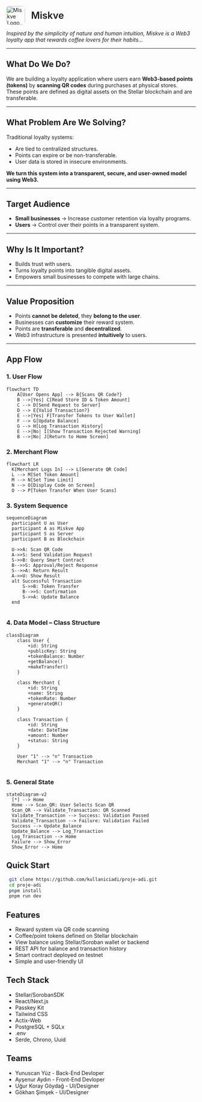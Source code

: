 <p a>
  <img src="https://dummyimage.com/80x80/000/ffffff&text=MV" alt="Miskve Logo" width="50" style="vertical-align: middle; border-radius: 8px;"/>
  <span style="font-size: 1.8em; font-weight: 600; margin-left: 12px; vertical-align: middle;">Miskve</span>
</p>

*Inspired by the simplicity of nature and human intuition, Miskve is a Web3 loyalty app that rewards coffee lovers for their habits...*

---

## What Do We Do?

We are building a loyalty application where users earn **Web3-based points (tokens)** by **scanning QR codes** during purchases at physical stores.  
These points are defined as digital assets on the Stellar blockchain and are transferable.

---

## What Problem Are We Solving?

Traditional loyalty systems:
- Are tied to centralized structures.
- Points can expire or be non-transferable.
- User data is stored in insecure environments.

**We turn this system into a transparent, secure, and user-owned model using Web3.**

---

## Target Audience

- **Small businesses** → Increase customer retention via loyalty programs.  
- **Users** → Control over their points in a transparent system.

---

## Why Is It Important?

- Builds trust with users.  
- Turns loyalty points into tangible digital assets.  
- Empowers small businesses to compete with large chains.

---

## Value Proposition

- Points **cannot be deleted**, they **belong to the user**.  
- Businesses can **customize** their reward system.  
- Points are **transferable** and **decentralized**.  
- Web3 infrastructure is presented **intuitively** to users.

---

## App Flow

### 1. User Flow

```mermaid
flowchart TD
    A[User Opens App] --> B{Scans QR Code?}
    B -->|Yes| C[Read Store ID & Token Amount]
    C --> D[Send Request to Server]
    D --> E{Valid Transaction?}
    E -->|Yes| F[Transfer Tokens to User Wallet]
    F --> G[Update Balance]
    G --> H[Log Transaction History]
    E -->|No| I[Show Transaction Rejected Warning]
    B -->|No| J[Return to Home Screen]
  ```
 ### 2. Merchant Flow
  ```mermaid
  flowchart LR
    K[Merchant Logs In] --> L[Generate QR Code]
    L --> M[Set Token Amount]
    M --> N[Set Time Limit]
    N --> O[Display Code on Screen]
    O --> P[Token Transfer When User Scans]

  ```
 ### 3. System Sequence
  ```mermaid
  sequenceDiagram
    participant U as User
    participant A as Miskve App
    participant S as Server
    participant B as Blockchain

    U->>A: Scan QR Code
    A->>S: Send Validation Request
    S->>B: Query Smart Contract
    B-->>S: Approval/Reject Response
    S-->>A: Return Result
    A->>U: Show Result
    alt Successful Transaction
        S->>B: Token Transfer
        B-->>S: Confirmation
        S->>A: Update Balance
    end


  ```
### 4. Data Model – Class Structure

```mermaid
classDiagram
    class User {
        +id: String
        +publicKey: String
        +tokenBalance: Number
        +getBalance()
        +makeTransfer()
    }

    class Merchant {
        +id: String
        +name: String
        +tokenRate: Number
        +generateQR()
    }

    class Transaction {
        +id: String
        +date: DateTime
        +amount: Number
        +status: String
    }

    User "1" --> "n" Transaction
    Merchant "1" --> "n" Transaction


  ```
 
### 5. General State

  ```mermaid
stateDiagram-v2
    [*] --> Home
    Home --> Scan_QR: User Selects Scan QR
    Scan_QR --> Validate_Transaction: QR Scanned
    Validate_Transaction --> Success: Validation Passed
    Validate_Transaction --> Failure: Validation Failed
    Success --> Update_Balance
    Update_Balance --> Log_Transaction
    Log_Transaction --> Home
    Failure --> Show_Error
    Show_Error --> Home

  ```

## Quick Start
   ```bash
    git clone https://github.com/kullaniciadi/proje-adi.git
    cd proje-adi
    pnpm install
    pnpm run dev
  ```

## Features

- Reward system via QR code scanning
- Coffee/point tokens defined on Stellar blockchain
- View balance using Stellar/Soroban wallet or backend
- REST API for balance and transaction history
- Smart contract deployed on testnet
- Simple and user-friendly UI

## Tech Stack

- Stellar/SorobanSDK
- React/Next.js
- Passkey Kit
- Tailwind CSS
- Actix-Web
- PostgreSQL + SQLx
- .env 
- Serde, Chrono, Uuid

## Teams

- Yunuscan Yüz - Back-End Devloper
- Ayşenur Aydın - Front-End Devloper
- Uğur Koray Göydağ - UI/Designer
- Gökhan Şimşek - UI/Designer
